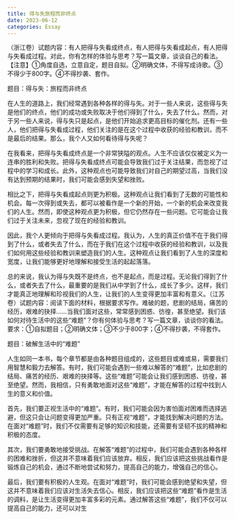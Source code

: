 ```yaml
---
title: 得与失旅程而非终点
date: 2023-06-12
categories: Essay
---
```




（浙江卷）试题内容：有人把得与失看成终点，有人把得与失看成起点，有人把得与失看成过程。对此，你有怎样的体验与思考？写一篇文章，谈谈自己的看法。【注意】①角度自选，立意自定，题目自拟。②明确文体，不得写成诗歌。③不得少于800字。④不得抄袭、套作。

题目：得与失：旅程而非终点

在人生的道路上，我们经常遇到各种各样的得与失。对于一些人来说，这些得与失是他们的终点，他们的成功或失败取决于他们得到了什么，失去了什么。然而，对于另一些人来说，得与失只是起点，是他们开始追求更高目标的催化剂。还有一些人，他们把得与失看成过程，他们关注的是在这个过程中收获的经验和教训，而不是最后的结果。那么，我个人又如何看待得与失呢？

在我看来，把得与失看成终点是一个非常狭隘的观点。人生不应该仅仅被定义为一连串的胜利和失败。把得与失看成终点可能会导致我们过于关注结果，而忽视了过程中的学习和成长。此外，这种观点也可能导致我们对自己的期望过高，当我们没有达到预期的结果时，我们可能会感到失望和挫败。

相比之下，把得与失看成起点则更为积极。这种观点让我们看到了无数的可能性和机会。每一次得到或失去，都可以被看作是一个新的开始，一个新的机会来改变我们的人生。然而，即使这种观点更为积极，但它仍然存在一些问题。它可能会让我们过于关注未来，忽视了现在的经验和教训。

因此，我个人更倾向于把得与失看成过程。我认为，人生的真正价值不在于我们得到了什么，或者失去了什么，而在于我们在这个过程中收获的经验和教训，以及我们如何用这些经验和教训来塑造我们的人生。这种观点让我们看到了人生的深度和宽度，让我们能够更好地理解和接受生活的起起落落。

总的来说，我认为得与失既不是终点，也不是起点，而是过程。无论我们得到了什么，或者失去了什么，最重要的是我们从中学到了什么，成长了多少。这样，我们才能真正地理解和珍视我们的人生，让我们的人生变得更加丰富和有意义。（江苏卷）试题内容：阅读下面的材料，根据要求写作。难破的题，悲剧的结局，痛苦的经历，艰难的抉择……当我们面对这些，常常感到困惑、彷徨，甚至绝望。我们该如何对待生活中的这些“难题”？你有何体验与思考？写一篇文章，谈谈你的看法。要求：①自拟题目；②明确文体；③不少于800字；④不得抄袭，不得套作。

题目：破解生活中的“难题”

人生如同一本书，每个章节都是由各种题目组成的，这些题目或难或易，需要我们用智慧和毅力去解答。有时，我们可能会遇到一些难以解答的“难题”，比如悲剧的结局、痛苦的经历、艰难的抉择等。这些“难题”可能会让我们感到困惑、彷徨，甚至绝望。然而，我相信，只有勇敢地面对这些“难题”，才能在解答的过程中找到人生的意义和价值。

首先，我们要正视生活中的“难题”。有时，我们可能会因为害怕面对困难而选择逃避，但这只会让问题变得更加严重。只有正视“难题”，才能找到解决问题的方法。在面对“难题”时，我们不仅需要有足够的知识和技能，还需要有坚韧不拔的精神和积极的态度。

其次，我们要勇敢地接受挑战。在解答“难题”的过程中，我们可能会遇到各种各样的困难和挫折，但这并不意味着我们应该放弃。相反，我们应该把这些挑战看作是锻炼自己的机会，通过不断地尝试和努力，提高自己的能力，增强自己的信心。

最后，我们要有积极的人生观。在面对“难题”时，我们可能会感到绝望和失望，但这并不意味着我们应该对生活失去信心。相反，我们应该把这些“难题”看作是生活的调料，是让生活变得更加丰富多彩的元素。通过解答这些“难题”，我们不仅可以提高自己的能力，还可以对生